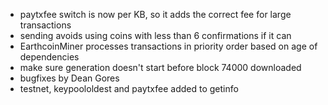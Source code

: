 * paytxfee switch is now per KB, so it adds the correct fee for large transactions
* sending avoids using coins with less than 6 confirmations if it can
* EarthcoinMiner processes transactions in priority order based on age of dependencies
* make sure generation doesn't start before block 74000 downloaded
* bugfixes by Dean Gores
* testnet, keypoololdest and paytxfee added to getinfo
